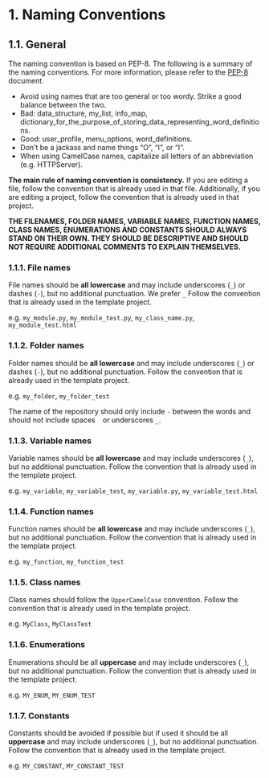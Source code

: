 # 1. Naming Conventions

## 1.1. General

The naming convention is based on PEP-8. The following is a summary of the naming conventions. For more information, please refer to the [PEP-8](https://www.python.org/dev/peps/pep-0008/) document. 
* Avoid using names that are too general or too wordy. Strike a good balance between the two.
* Bad: data_structure, my_list, info_map, dictionary_for_the_purpose_of_storing_data_representing_word_definitions.
* Good: user_profile, menu_options, word_definitions.
* Don’t be a jackass and name things “O”, “l”, or “I”.
* When using CamelCase names, capitalize all letters of an abbreviation (e.g. HTTPServer).

**The main rule of naming convention is consistency.** If you are editing a file, follow the convention that is already used in that file. Additionally, if you are editing a project, follow the convention that is already used in that project.

**THE FILENAMES, FOLDER NAMES, VARIABLE NAMES, FUNCTION NAMES, CLASS NAMES, ENUMERATIONS AND CONSTANTS SHOULD ALWAYS STAND ON THEIR OWN. THEY SHOULD BE DESCRIPTIVE AND SHOULD NOT REQUIRE ADDITIONAL COMMENTS TO EXPLAIN THEMSELVES.**

### 1.1.1. File names

File names should be **all lowercase** and may include underscores (`_`) or dashes (`-`), but no additional punctuation. We prefer `_` Follow the convention that is already used in the template project.

e.g. `my_module.py`, `my_module_test.py`, `my_class_name.py`, `my_module_test.html`

### 1.1.2. Folder names

Folder names should be **all lowercase** and may include underscores (`_`) or dashes (`-`), but no additional punctuation. Follow the convention that is already used in the template project.

e.g. `my_folder`, `my_folder_test`

The name of the repository should only include `-` between the words and should not include spaces ` ` or underscores `_`.

### 1.1.3. Variable names

Variable names should be **all lowercase** and may include underscores (`_`), but no additional punctuation. Follow the convention that is already used in the template project.

e.g. `my_variable`, `my_variable_test`, `my_variable.py`, `my_variable_test.html`

### 1.1.4. Function names

Function names should be **all lowercase** and may include underscores (`_`), but no additional punctuation. Follow the convention that is already used in the template project.

e.g. `my_function`, `my_function_test`

### 1.1.5. Class names

Class names should follow the `UpperCamelCase` convention. Follow the convention that is already used in the template project.

e.g. `MyClass`, `MyClassTest`

### 1.1.6. Enumerations

Enumerations should be all **uppercase** and may include underscores (`_`), but no additional punctuation. Follow the convention that is already used in the template project.

e.g. `MY_ENUM`, `MY_ENUM_TEST`

### 1.1.7. Constants

Constants should be avoided if possible but if used it should be all **uppercase** and may include underscores (`_`), but no additional punctuation. Follow the convention that is already used in the template project.

e.g. `MY_CONSTANT`, `MY_CONSTANT_TEST`


